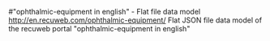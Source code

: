 #"ophthalmic-equipment in english" - Flat file data model
http://en.recuweb.com/ophthalmic-equipment/
Flat JSON file data model of the recuweb portal "ophthalmic-equipment in english"
